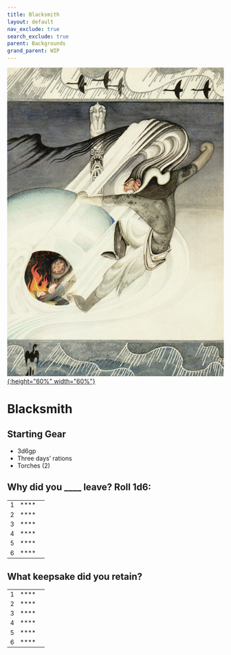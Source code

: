 ```yaml
---
title: Blacksmith
layout: default
nav_exclude: true
search_exclude: true
parent: Backgrounds
grand_parent: WIP
---
```


[![Alt text](/img/backgrounds/blacksmith.jpg "East of the Sun and West of the Moon, illustrated by Kay Nielsen"){:height="60%" width="60%"}](/img/backgrounds/blacksmith.jpg)

# Blacksmith

## Starting Gear

- 3d6gp
- Three days’ rations
- Torches (2)


## Why did you ____ leave? Roll 1d6:


|      |      |      |
| ---- | ---- | ---- |
| 1    | **** |      |
| 2    | **** |      |
| 3    | **** |      |
| 4    | **** |      |
| 5    | **** |      |
| 6    | **** |      |

## What keepsake did you retain?


|      |      |      |
| ---- | ---- | ---- |
| 1    | **** |      |
| 2    | **** |      |
| 3    | **** |      |
| 4    | **** |      |
| 5    | **** |      |
| 6    | **** |      |
